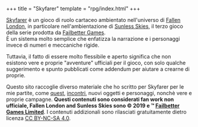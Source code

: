 +++
title = "Skyfarer"
template = "rpg/index.html"
+++

[Skyfarer] è un gioco di ruolo cartaceo ambientato nell'universo di [Fallen London], in particolare nell'ambientazione
di [Sunless Skies], il terzo gioco della serie prodotta da [Failbetter Games].  
È un sistema molto semplice che enfatizza la narrazione e i personaggi invece di numeri e meccaniche rigide.

Tuttavia, il fatto di essere molto flessibile e aperto significa che non esistono vere e proprie "avventure" ufficiali per il gioco,
con solo qualche suggerimento e spunto pubblicati come addendum per aiutare a crearne di proprie.

Questo sito raccoglie diverso materiale che ho scritto per Skyfarer per le mie partite, come [quest](@/skyfarer/quests/_index.it.md), [incontri](@/skyfarer/encounters/_index.it.md), nuovi oggetti
e personaggi, nonchè vere e proprie campagne. **Questi contenuti sono considerati fan work non ufficiale,
Fallen London and Sunless Skies sono © 2019 e ™ [Failbetter Games Limited]**. I contenuti addizionali sono rilasciati
gratuitamente dietro licenza [CC BY-NC-SA 4.0].

[Skyfarer]: https://failbetter-games.itch.io/skyfarer
[Fallen London]: https://www.fallenlondon.com
[Sunless Skies]: https://www.failbettergames.com/sunless-skies/
[Failbetter Games]: https://www.failbettergames.com
[Failbetter Games Limited]: https://www.failbettergames.com
[CC BY-NC-SA 4.0]: https://creativecommons.org/licenses/by-nc-sa/4.0
